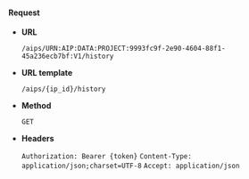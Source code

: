 #### Request

* **URL**

  `/aips/URN:AIP:DATA:PROJECT:9993fc9f-2e90-4604-88f1-45a236ecb7bf:V1/history`

* **URL template**

  `/aips/{ip_id}/history`

* **Method**

  `GET`

* **Headers**

  `Authorization: Bearer {token}`
  `Content-Type: application/json;charset=UTF-8`
  `Accept: application/json`
